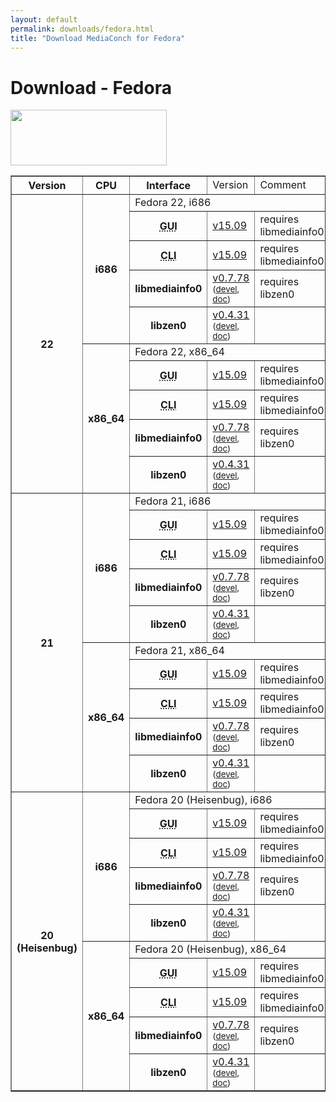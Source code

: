 ```yaml
---
layout: default
permalink: downloads/fedora.html
title: "Download MediaConch for Fedora"
---
```


# Download - Fedora

<img src="/MediaConch/images/Fedora.png" width="250" height="89"><br/>

<table border="1">
<tr class="table-header">
    <th>Version</th>
    <th>CPU</th>
    <th>Interface</th>
    <td>Version</td>
    <td>Comment</td>
</tr>
<tr>
    <th rowspan="10">22</th>
    <th rowspan="5">i686</th>
    <td class="table-OS" colspan="3" id="22.i686">Fedora 22, i686</td>
</tr>
<tr>
    <th><abbr title="Graphical User Interface">GUI</abbr></th>
    <td><a href="https://mediaarea.net/download/binary/mediaconch-gui/15.09/mediaconch-gui-15.09-1.i686.Fedora_22.rpm">v15.09</a></td>
    <td>requires libmediainfo0</td>
</tr>
<tr>
    <th><abbr title="Command Line Interface">CLI</abbr></th>
    <td><a href="https://mediaarea.net/download/binary/mediaconch/15.09/mediaconch-15.09-1.i686.Fedora_22.rpm">v15.09</a></td>
    <td>requires libmediainfo0</td>
</tr>
<tr>
    <th>libmediainfo0</th>
    <td><a href="https://mediaarea.net/download/binary/libmediainfo0/0.7.78/libmediainfo0-0.7.78-1.i686.Fedora_22.rpm">v0.7.78</a><small> (<a href="https://mediaarea.net/download/binary/libmediainfo0/0.7.78/libmediainfo-devel-0.7.78-1.i686.Fedora_22.rpm">devel</a>, <a href="https://mediaarea.net/download/binary/libmediainfo0/0.7.78/libmediainfo-doc-0.7.78-1.i686.Fedora_22.rpm">doc</a>)</small></td>
    <td>requires libzen0</td>
</tr>
<tr>
    <th>libzen0</th>
    <td><a href="https://mediaarea.net/download/binary/libzen0/0.4.31/libzen0-0.4.31-1.i686.Fedora_22.rpm">v0.4.31</a><small> (<a href="https://mediaarea.net/download/binary/libzen0/0.4.31/libzen-devel-0.4.31-1.i686.Fedora_22.rpm">devel</a>, <a href="https://mediaarea.net/download/binary/libzen0/0.4.31/libzen-doc-0.4.31-1.i686.Fedora_22.rpm">doc</a>)</small></td>
    <td>&nbsp;</td>
</tr>
<tr>
    <th rowspan="5">x86_64</th>
    <td class="table-OS" colspan="3" id="22.x86_64">Fedora 22, x86_64</td>
</tr>
<tr>
    <th><abbr title="Graphical User Interface">GUI</abbr></th>
    <td><a href="https://mediaarea.net/download/binary/mediaconch-gui/15.09/mediaconch-gui-15.09-1.x86_64.Fedora_22.rpm">v15.09</a></td>
    <td>requires libmediainfo0</td>
</tr>
<tr>
    <th><abbr title="Command Line Interface">CLI</abbr></th>
    <td><a href="https://mediaarea.net/download/binary/mediaconch/15.09/mediaconch-15.09-1.x86_64.Fedora_22.rpm">v15.09</a></td>
    <td>requires libmediainfo0</td>
</tr>
<tr>
    <th>libmediainfo0</th>
    <td><a href="https://mediaarea.net/download/binary/libmediainfo0/0.7.78/libmediainfo0-0.7.78-1.x86_64.Fedora_22.rpm">v0.7.78</a><small> (<a href="https://mediaarea.net/download/binary/libmediainfo0/0.7.78/libmediainfo-devel-0.7.78-1.x86_64.Fedora_22.rpm">devel</a>, <a href="https://mediaarea.net/download/binary/libmediainfo0/0.7.78/libmediainfo-doc-0.7.78-1.x86_64.Fedora_22.rpm">doc</a>)</small></td>
    <td>requires libzen0</td>
</tr>
<tr>
    <th>libzen0</th>
    <td><a href="https://mediaarea.net/download/binary/libzen0/0.4.31/libzen0-0.4.31-1.x86_64.Fedora_22.rpm">v0.4.31</a><small> (<a href="https://mediaarea.net/download/binary/libzen0/0.4.31/libzen-devel-0.4.31-1.x86_64.Fedora_22.rpm">devel</a>, <a href="https://mediaarea.net/download/binary/libzen0/0.4.31/libzen-doc-0.4.31-1.x86_64.Fedora_22.rpm">doc</a>)</small></td>
    <td>&nbsp;</td>
</tr>
<tr>
    <th rowspan="10">21</th>
    <th rowspan="5">i686</th>
    <td class="table-OS" colspan="3" id="21.i686">Fedora 21, i686</td>
</tr>
<tr>
    <th><abbr title="Graphical User Interface">GUI</abbr></th>
    <td><a href="https://mediaarea.net/download/binary/mediaconch-gui/15.09/mediaconch-gui-15.09-1.i686.Fedora_21.rpm">v15.09</a></td>
    <td>requires libmediainfo0</td>
</tr>
<tr>
    <th><abbr title="Command Line Interface">CLI</abbr></th>
    <td><a href="https://mediaarea.net/download/binary/mediaconch/15.09/mediaconch-15.09-1.i686.Fedora_21.rpm">v15.09</a></td>
    <td>requires libmediainfo0</td>
</tr>
<tr>
    <th>libmediainfo0</th>
    <td><a href="https://mediaarea.net/download/binary/libmediainfo0/0.7.78/libmediainfo0-0.7.78-1.i686.Fedora_21.rpm">v0.7.78</a><small> (<a href="https://mediaarea.net/download/binary/libmediainfo0/0.7.78/libmediainfo-devel-0.7.78-1.i686.Fedora_21.rpm">devel</a>, <a href="https://mediaarea.net/download/binary/libmediainfo0/0.7.78/libmediainfo-doc-0.7.78-1.i686.Fedora_21.rpm">doc</a>)</small></td>
    <td>requires libzen0</td>
</tr>
<tr>
    <th>libzen0</th>
    <td><a href="https://mediaarea.net/download/binary/libzen0/0.4.31/libzen0-0.4.31-1.i686.Fedora_21.rpm">v0.4.31</a><small> (<a href="https://mediaarea.net/download/binary/libzen0/0.4.31/libzen-devel-0.4.31-1.i686.Fedora_21.rpm">devel</a>, <a href="https://mediaarea.net/download/binary/libzen0/0.4.31/libzen-doc-0.4.31-1.i686.Fedora_21.rpm">doc</a>)</small></td>
    <td>&nbsp;</td>
</tr>
<tr>
    <th rowspan="5">x86_64</th>
    <td class="table-OS" colspan="3" id="21.x86_64">Fedora 21, x86_64</td>
</tr>
<tr>
    <th><abbr title="Graphical User Interface">GUI</abbr></th>
    <td><a href="https://mediaarea.net/download/binary/mediaconch-gui/15.09/mediaconch-gui-15.09-1.x86_64.Fedora_21.rpm">v15.09</a></td>
    <td>requires libmediainfo0</td>
</tr>
<tr>
    <th><abbr title="Command Line Interface">CLI</abbr></th>
    <td><a href="https://mediaarea.net/download/binary/mediaconch/15.09/mediaconch-15.09-1.x86_64.Fedora_21.rpm">v15.09</a></td>
    <td>requires libmediainfo0</td>
</tr>
<tr>
    <th>libmediainfo0</th>
    <td><a href="https://mediaarea.net/download/binary/libmediainfo0/0.7.78/libmediainfo0-0.7.78-1.x86_64.Fedora_21.rpm">v0.7.78</a><small> (<a href="https://mediaarea.net/download/binary/libmediainfo0/0.7.78/libmediainfo-devel-0.7.78-1.x86_64.Fedora_21.rpm">devel</a>, <a href="https://mediaarea.net/download/binary/libmediainfo0/0.7.78/libmediainfo-doc-0.7.78-1.x86_64.Fedora_21.rpm">doc</a>)</small></td>
    <td>requires libzen0</td>
</tr>
<tr>
    <th>libzen0</th>
    <td><a href="https://mediaarea.net/download/binary/libzen0/0.4.31/libzen0-0.4.31-1.x86_64.Fedora_21.rpm">v0.4.31</a><small> (<a href="https://mediaarea.net/download/binary/libzen0/0.4.31/libzen-devel-0.4.31-1.x86_64.Fedora_21.rpm">devel</a>, <a href="https://mediaarea.net/download/binary/libzen0/0.4.31/libzen-doc-0.4.31-1.x86_64.Fedora_21.rpm">doc</a>)</small></td>
    <td>&nbsp;</td>
</tr>
<tr>
    <th rowspan="10">20<br/>(Heisenbug)</th>
    <th rowspan="5">i686</th>
    <td class="table-OS" colspan="3" id="11.i686">Fedora 20 (Heisenbug), i686</td>
</tr>
<tr>
    <th><abbr title="Graphical User Interface">GUI</abbr></th>
    <td><a href="https://mediaarea.net/download/binary/mediaconch-gui/15.09/mediaconch-gui-15.09-1.i686.Fedora_20.rpm">v15.09</a></td>
    <td>requires libmediainfo0</td>
</tr>
<tr>
    <th><abbr title="Command Line Interface">CLI</abbr></th>
    <td><a href="https://mediaarea.net/download/binary/mediaconch/15.09/mediaconch-15.09-1.i686.Fedora_20.rpm">v15.09</a></td>
    <td>requires libmediainfo0</td>
</tr>
<tr>
    <th>libmediainfo0</th>
    <td><a href="https://mediaarea.net/download/binary/libmediainfo0/0.7.78/libmediainfo0-0.7.78-1.i686.Fedora_20.rpm">v0.7.78</a><small> (<a href="https://mediaarea.net/download/binary/libmediainfo0/0.7.78/libmediainfo-devel-0.7.78-1.i686.Fedora_20.rpm">devel</a>, <a href="https://mediaarea.net/download/binary/libmediainfo0/0.7.78/libmediainfo-doc-0.7.78-1.i686.Fedora_20.rpm">doc</a>)</small></td>
    <td>requires libzen0</td>
</tr>
<tr>
    <th>libzen0</th>
    <td><a href="https://mediaarea.net/download/binary/libzen0/0.4.31/libzen0-0.4.31-1.i686.Fedora_20.rpm">v0.4.31</a><small> (<a href="https://mediaarea.net/download/binary/libzen0/0.4.31/libzen-devel-0.4.31-1.i686.Fedora_20.rpm">devel</a>, <a href="https://mediaarea.net/download/binary/libzen0/0.4.31/libzen-doc-0.4.31-1.i686.Fedora_20.rpm">doc</a>)</small></td>
    <td>&nbsp;</td>
</tr>
<tr>
    <th rowspan="5">x86_64</th>
    <td class="table-OS" colspan="3" id="11.x86_64">Fedora 20 (Heisenbug), x86_64</td>
</tr>
<tr>
    <th><abbr title="Graphical User Interface">GUI</abbr></th>
    <td><a href="https://mediaarea.net/download/binary/mediaconch-gui/15.09/mediaconch-gui-15.09-1.x86_64.Fedora_20.rpm">v15.09</a></td>
    <td>requires libmediainfo0</td>
</tr>
<tr>
    <th><abbr title="Command Line Interface">CLI</abbr></th>
    <td><a href="https://mediaarea.net/download/binary/mediaconch/15.09/mediaconch-15.09-1.x86_64.Fedora_20.rpm">v15.09</a></td>
    <td>requires libmediainfo0</td>
</tr>
<tr>
    <th>libmediainfo0</th>
    <td><a href="https://mediaarea.net/download/binary/libmediainfo0/0.7.78/libmediainfo0-0.7.78-1.x86_64.Fedora_20.rpm">v0.7.78</a><small> (<a href="https://mediaarea.net/download/binary/libmediainfo0/0.7.78/libmediainfo-devel-0.7.78-1.x86_64.Fedora_20.rpm">devel</a>, <a href="https://mediaarea.net/download/binary/libmediainfo0/0.7.78/libmediainfo-doc-0.7.78-1.x86_64.Fedora_20.rpm">doc</a>)</small></td>
    <td>requires libzen0</td>
</tr>
<tr>
    <th>libzen0</th>
    <td><a href="https://mediaarea.net/download/binary/libzen0/0.4.31/libzen0-0.4.31-1.x86_64.Fedora_20.rpm">v0.4.31</a><small> (<a href="https://mediaarea.net/download/binary/libzen0/0.4.31/libzen-devel-0.4.31-1.x86_64.Fedora_20.rpm">devel</a>, <a href="https://mediaarea.net/download/binary/libzen0/0.4.31/libzen-doc-0.4.31-1.x86_64.Fedora_20.rpm">doc</a>)</small></td>
    <td>&nbsp;</td>
</tr>
</table>
